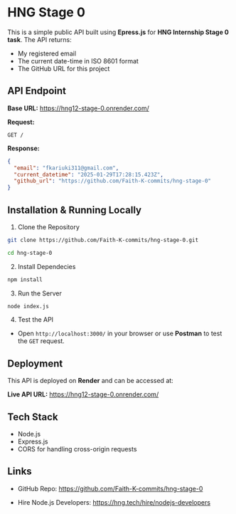 # HNG Stage 0

This is a simple public API built using **Epress.js** for **HNG Internship Stage 0 task**. The API returns:

- My registered email
- The current date-time in ISO 8601 format
- The GitHub URL for this project

## API Endpoint

**Base URL:** https://hng12-stage-0.onrender.com/

**Request:**

```http
GET /
```

**Response:**

```json
{
  "email": "fkariuki311@gmail.com",
  "current_datetime": "2025-01-29T17:28:15.423Z",
  "github_url": "https://github.com/Faith-K-commits/hng-stage-0"
}
```

## Installation & Running Locally

1. Clone the Repository

```sh
git clone https://github.com/Faith-K-commits/hng-stage-0.git

cd hng-stage-0
```

2. Install Dependecies

```sh
npm install
```

3. Run the Server

```sh
node index.js
```

4. Test the API

- Open `http://localhost:3000/` in your browser or use **Postman** to test the `GET` request.

## Deployment

This API is deployed on **Render** and can be accessed at:

**Live API URL:** https://hng12-stage-0.onrender.com/

## Tech Stack

- Node.js
- Express.js
- CORS for handling cross-origin requests

## Links

- GitHub Repo: https://github.com/Faith-K-commits/hng-stage-0

- Hire Node.js Developers: https://hng.tech/hire/nodejs-developers

